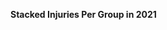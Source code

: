 
<span><span><p dir="auto"><strong>Stacked Injuries Per Group in 2021</strong></p></span></span><canvas height="0" width="0" style="display: block; box-sizing: border-box; height: 0px; width: 0px;"></canvas>
